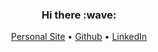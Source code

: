 <h3 align="center">Hi there :wave:</h3>

<p align="center">
  <a href="https://nialldbarber.com/">Personal Site</a> •
  <a href="https://github.com/nialldbarber">Github</a> •
  <a href="https://www.linkedin.com/in/niall-barber/">LinkedIn</a>
</p>
